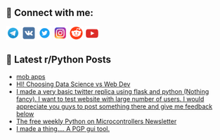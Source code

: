 ## 🔎 Connect with me:
[<img src="https://github.com/bullbesh/bullbesh/blob/main/images/Telegram.png" width="32" height="32" />](https://t.me/bullbesh)
[<img src="https://github.com/bullbesh/bullbesh/blob/main/images/VK.png" width="32" height="32" />](https://vk.com/bullbesh)
[<img src="https://github.com/bullbesh/bullbesh/blob/main/images/Twitter.png" width="32" height="32" />](https://twitter.com/bullbesh1)
[<img src="https://github.com/bullbesh/bullbesh/blob/main/images/Instagram.png" width="32" height="32" />](https://www.instagram.com/bullbesh)
[<img src="https://github.com/bullbesh/bullbesh/blob/main/images/Reddit.png" width="32" height="32" />](https://www.reddit.com/user/bullbesh)
[<img src="https://github.com/bullbesh/bullbesh/blob/main/images/YouTube.png" width="32" height="32" />](https://www.youtube.com/channel/UCtfjRs6uzgq5mfm8S06WTcg)

## 📕 Latest r/Python Posts
<!-- BLOG-POST-LIST:START -->
- [mob apps](https://www.reddit.com/r/Python/comments/117c4b1/mob_apps/)
- [HI! Choosing Data Science vs Web Dev](https://www.reddit.com/r/Python/comments/117awk0/hi_choosing_data_science_vs_web_dev/)
- [I made a very basic twitter replica using flask and python &lpar;Nothing fancy&rpar;. I want to test website with large number of users. I would appreciate you guys to post something there and give me feedback below](https://www.reddit.com/r/Python/comments/117aks8/i_made_a_very_basic_twitter_replica_using_flask/)
- [The free weekly Python on Microcontrollers Newsletter](https://www.reddit.com/r/Python/comments/1178cez/the_free_weekly_python_on_microcontrollers/)
- [I made a thing.... A PGP gui tool.](https://www.reddit.com/r/Python/comments/117795x/i_made_a_thing_a_pgp_gui_tool/)
<!-- BLOG-POST-LIST:END -->
